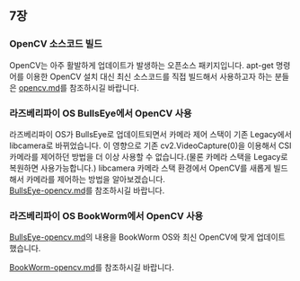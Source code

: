 ## 7장
### OpenCV 소스코드 빌드
OpenCV는 아주 활발하게 업데이트가 발생하는 오픈소스 패키지입니다. apt-get 명령어를 이용한 OpenCV 설치 대신 최신 소스코드를 직접 빌드해서 사용하고자 하는 분들은 [opencv.md](https://github.com/raspberry-pi-maker/RaspberryPi-For-Makers/blob/master/tips/chap-07/opencv.md)를 참조하시길 바랍니다.<br />

### 라즈베리파이 OS BullsEye에서 OpenCV 사용
라즈베리파이 OS가 BullsEye로 업데이트되면서 카메라 제어 스택이 기존 Legacy에서 libcamera로 바뀌었습니다. 이 영향으로 기존 cv2.VideoCapture(0)을 이용해서 CSI 카메라를 제어하던 방법을 더 이상 사용할 수 없습니다.(물론 카메라 스택을 Legacy로 복원하면 사용가능합니다.) libcamera 카메라 스택 환경에서 OpenCV를 새롭게 빌드해서 카메라를 제어하는 방법을 알아보겠습니다.<br />
[BullsEye-opencv.md](https://github.com/raspberry-pi-maker/RaspberryPi-For-Makers/blob/master/tips/chap-07/BullsEye-opencv.md)를 참조하시길 바랍니다.


### 라즈베리파이 OS BookWorm에서 OpenCV 사용
[BullsEye-opencv.md](https://github.com/raspberry-pi-maker/RaspberryPi-For-Makers/blob/master/tips/chap-07/BullsEye-opencv.md)의 내용을 BookWorm OS와 최신 OpenCV에 맞게 업데이트했습니다.

[BookWorm-opencv.md](https://github.com/raspberry-pi-maker/RaspberryPi-For-Makers/blob/master/tips/chap-07/BookWorm-opencv.md)를 참조하시길 바랍니다.